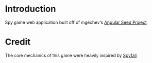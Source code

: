 # Introduction
 Spy game web application built off of mgechev's [Angular Seed Project](https://github.com/mgechev/angular-seed)

# Credit
The core mechanics of this game were heavily inspired by [Spyfall](https://www.amazon.com/Cryptozoic-Entertainment-CZE01904-Spyfall-Card/dp/B00Y4TYRT8)
